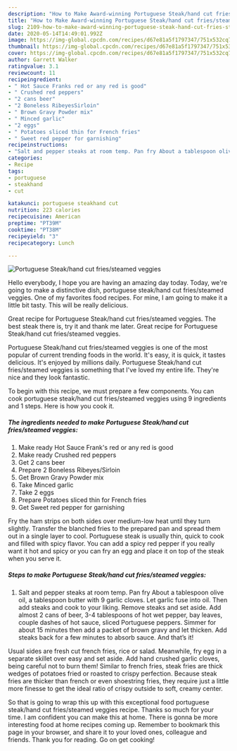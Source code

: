 ```yaml
---
description: "How to Make Award-winning Portuguese Steak/hand cut fries/steamed veggies"
title: "How to Make Award-winning Portuguese Steak/hand cut fries/steamed veggies"
slug: 2109-how-to-make-award-winning-portuguese-steak-hand-cut-fries-steamed-veggies
date: 2020-05-14T14:49:01.992Z
image: https://img-global.cpcdn.com/recipes/d67e81a5f1797347/751x532cq70/portuguese-steakhand-cut-friessteamed-veggies-recipe-main-photo.jpg
thumbnail: https://img-global.cpcdn.com/recipes/d67e81a5f1797347/751x532cq70/portuguese-steakhand-cut-friessteamed-veggies-recipe-main-photo.jpg
cover: https://img-global.cpcdn.com/recipes/d67e81a5f1797347/751x532cq70/portuguese-steakhand-cut-friessteamed-veggies-recipe-main-photo.jpg
author: Garrett Walker
ratingvalue: 3.1
reviewcount: 11
recipeingredient:
- " Hot Sauce Franks red or any red is good"
- " Crushed red peppers"
- "2 cans beer"
- "2 Boneless RibeyesSirloin"
- " Brown Gravy Powder mix"
- " Minced garlic"
- "2 eggs"
- " Potatoes sliced thin for French fries"
- " Sweet red pepper for garnishing"
recipeinstructions:
- "Salt and pepper steaks at room temp. Pan fry About a tablespoon olive oil, a tablespoon butter with 9 garlic cloves. Let garlic fuse into oil. Then add steaks and cook to your liking. Remove steaks and set aside. Add almost 2 cans of beer, 3-4 tablespoons of hot wet pepper, bay leaves, couple dashes of hot sauce, sliced Portuguese peppers. Simmer for about 15 minutes then add a packet of brown gravy and let thicken. Add steaks back for a few minutes to absorb sauce. And that’s it!"
categories:
- Recipe
tags:
- portuguese
- steakhand
- cut

katakunci: portuguese steakhand cut 
nutrition: 223 calories
recipecuisine: American
preptime: "PT39M"
cooktime: "PT38M"
recipeyield: "3"
recipecategory: Lunch

---
```



![Portuguese Steak/hand cut fries/steamed veggies](https://img-global.cpcdn.com/recipes/d67e81a5f1797347/751x532cq70/portuguese-steakhand-cut-friessteamed-veggies-recipe-main-photo.jpg)

Hello everybody, I hope you are having an amazing day today. Today, we're going to make a distinctive dish, portuguese steak/hand cut fries/steamed veggies. One of my favorites food recipes. For mine, I am going to make it a little bit tasty. This will be really delicious.

Great recipe for Portuguese Steak/hand cut fries/steamed veggies. The best steak there is, try it and thank me later. Great recipe for Portuguese Steak/hand cut fries/steamed veggies.

Portuguese Steak/hand cut fries/steamed veggies is one of the most popular of current trending foods in the world. It's easy, it is quick, it tastes delicious. It's enjoyed by millions daily. Portuguese Steak/hand cut fries/steamed veggies is something that I've loved my entire life. They're nice and they look fantastic.


To begin with this recipe, we must prepare a few components. You can cook portuguese steak/hand cut fries/steamed veggies using 9 ingredients and 1 steps. Here is how you cook it.

<!--inarticleads1-->

##### The ingredients needed to make Portuguese Steak/hand cut fries/steamed veggies:

1. Make ready  Hot Sauce Frank&#39;s red or any red is good
1. Make ready  Crushed red peppers
1. Get 2 cans beer
1. Prepare 2 Boneless Ribeyes/Sirloin
1. Get  Brown Gravy Powder mix
1. Take  Minced garlic
1. Take 2 eggs
1. Prepare  Potatoes sliced thin for French fries
1. Get  Sweet red pepper for garnishing


Fry the ham strips on both sides over medium-low heat until they turn slightly. Transfer the blanched fries to the prepared pan and spread them out in a single layer to cool. Portuguese steak is usually thin, quick to cook and filled with spicy flavor. You can add a spicy red pepper if you really want it hot and spicy or you can fry an egg and place it on top of the steak when you serve it. 

<!--inarticleads2-->

##### Steps to make Portuguese Steak/hand cut fries/steamed veggies:

1. Salt and pepper steaks at room temp. Pan fry About a tablespoon olive oil, a tablespoon butter with 9 garlic cloves. Let garlic fuse into oil. Then add steaks and cook to your liking. Remove steaks and set aside. Add almost 2 cans of beer, 3-4 tablespoons of hot wet pepper, bay leaves, couple dashes of hot sauce, sliced Portuguese peppers. Simmer for about 15 minutes then add a packet of brown gravy and let thicken. Add steaks back for a few minutes to absorb sauce. And that’s it!


Usual sides are fresh cut french fries, rice or salad. Meanwhile, fry egg in a separate skillet over easy and set aside. Add hand crushed garlic cloves, being careful not to burn them! Similar to french fries, steak fries are thick wedges of potatoes fried or roasted to crispy perfection. Because steak fries are thicker than french or even shoestring fries, they require just a little more finesse to get the ideal ratio of crispy outside to soft, creamy center. 

So that is going to wrap this up with this exceptional food portuguese steak/hand cut fries/steamed veggies recipe. Thanks so much for your time. I am confident you can make this at home. There is gonna be more interesting food at home recipes coming up. Remember to bookmark this page in your browser, and share it to your loved ones, colleague and friends. Thank you for reading. Go on get cooking!
